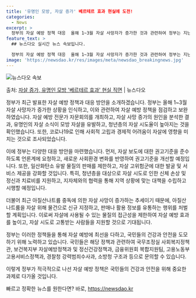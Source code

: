 ```yaml
---
title: '유명인 모방, 자살 증가' 베르테르 효과 현실에 도전!
categories:
  - News
excerpt: >
  정부의 자살 예방 정책 대응  올해 1~3월 자살 사망자가 증가한 것과 관련하여 정부는 지난해 말 유명인의 …
feature_text: >
  ## 뉴스다오 실시간 뉴스 속보입니다.

  정부의 자살 예방 정책 대응  올해 1~3월 자살 사망자가 증가한 것과 관련하여 정부는 지난해 말 유명인의 …
image: 'https://newsdao.kr/res/images/meta/newsdao_breakingnews.jpg'
---
```


![뉴스다오 속보](https://newsdao.kr/res/images/meta/newsdao_breakingnews.jpg)

<p>출처: <a href="https://newsdao.kr/4257" rel="dofollow">자살 증가, 유명인 모방 '베르테르 효과' 현실 직면</a> | 뉴스다오</p>

정부가 최근 발표한 자살 예방 정책과 대응 방안을 소개하겠습니다. 정부는 올해 1~3월 자살 사망자가 증가한 상황을 인식하고, 이와 관련하여 자살 예방 정책을 점검하고 보완하였습니다. 자살 예방 전문가 자문회의를 개최하고, 자살 사망 증가의 원인을 분석한 결과, 유명인의 자살 소식이 모방 자살을 유발하고, 청년층의 자살 시도율이 높아지는 것을 확인했습니다. 또한, 코로나19로 인해 사회적 고립과 경제적 어려움이 자살에 영향을 미치는 것으로 조사되었습니다.

이에 정부는 다양한 대응 방안을 마련했습니다. 먼저, 자살 보도에 대한 권고기준을 준수하도록 언론계에 요청하고, 새로운 사회환경 변화를 반영하여 권고기준을 개선할 예정입니다. 또한, 일산화탄소 유발 물질의 판매를 제한하고, 자살 고위험군에 대한 발굴 및 서비스 제공을 강화할 것입니다. 특히, 청년층을 대상으로 자살 시도로 인한 신체 손상 및 정신과 치료비를 지원하고, 지자체와의 협력을 통해 지역 상황에 맞는 대책을 수립하고 시행할 예정입니다.

더불어 최근 아질산나트륨 중독에 의한 자살 사망이 증가하는 추세이기 때문에, 아질산나트륨을 자살 위해 물건으로 신규 지정하고, 판매나 활용 정보를 유통하는 행위를 처벌할 계획입니다. 이로써 자살에 사용될 수 있는 물질의 접근성을 제한하여 자살 예방 효과를 높이고, 자살 시도로 고통받는 사람들을 지원할 것으로 기대됩니다.

정부는 이러한 정책들을 통해 자살 예방에 최선을 다하고, 국민들의 건강과 안전을 도모하기 위해 노력하고 있습니다. 국민들은 해당 정책과 관련하여 국무조정실 사회복지정책관, 보건복지부 자살예방정책과 및 정신건강정책과, 금융위원회 복합지원팀, 고용노동부 고용서비스정책과, 경찰청 강력범죄수사과, 소방청 구조과 등으로 문의할 수 있습니다. 

이렇게 정부가 적극적으로 나선 자살 예방 정책은 국민들의 건강과 안전을 위해 중요한 과제로 다가올 것입니다. 

빠르고 정확한 뉴스를 원한다면? 바로, <a href="https://newsdao.kr" rel="dofollow">https://newsdao.kr</a>



